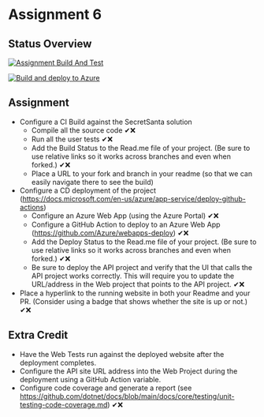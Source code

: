 ﻿
# Assignment 6

## Status Overview

[![Assignment Build And Test](https://github.com/cschadewitz/EWU-CSCD379-2021-Spring/actions/workflows/AssignmentBuild.yml/badge.svg?branch=Assignment6)](https://github.com/cschadewitz/EWU-CSCD379-2021-Spring/actions/workflows/AssignmentBuild.yml)

[![Build and deploy to Azure](https://github.com/cschadewitz/EWU-CSCD379-2021-Spring/actions/workflows/Assignment6_SecretSantaCasey.yml/badge.svg?branch=Assignment6)](https://github.com/cschadewitz/EWU-CSCD379-2021-Spring/actions/workflows/Assignment6_SecretSantaCasey.yml)

## Assignment

- Configure a CI Build against the SecretSanta solution
  - Compile all the source code ✔❌
  - Run all the user tests ✔❌
  - Add the Build Status to the Read.me file of your project.  (Be sure to use relative links so it works across branches and even when forked.) ✔❌
  - Place a URL to your fork and branch in your readme (so that we can easily navigate there to see the build)
- Configure a CD deployment of the project (https://docs.microsoft.com/en-us/azure/app-service/deploy-github-actions)
  - Configure an Azure Web App (using the Azure Portal) ✔❌
  - Configure a GitHub Action to deploy to an Azure Web App (https://github.com/Azure/webapps-deploy) ✔❌
  - Add the Deploy Status to the Read.me file of your project.  (Be sure to use relative links so it works across branches and even when forked.) ✔❌
  - Be sure to deploy the API project and verify that the UI that calls the API project works correctly. This will require you to update the URL/address in the Web project that points to the API project. ✔❌
- Place a hyperlink to the running website in both your Readme and your PR. (Consider using a badge that shows whether the site is up or not.) ✔❌

## Extra Credit

- Have the Web Tests run against the deployed website after the deployment completes.
- Configure the API site URL address into the Web Project during the deployment using a GitHub Action variable.
- Configure code coverage and generate a report (see https://github.com/dotnet/docs/blob/main/docs/core/testing/unit-testing-code-coverage.md) ✔❌
